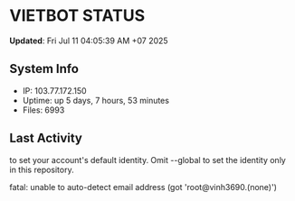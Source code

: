# VIETBOT STATUS
**Updated**: Fri Jul 11 04:05:39 AM +07 2025

## System Info
- IP: 103.77.172.150
- Uptime: up 5 days, 7 hours, 53 minutes
- Files: 6993

## Last Activity

to set your account's default identity.
Omit --global to set the identity only in this repository.

fatal: unable to auto-detect email address (got 'root@vinh3690.(none)')
